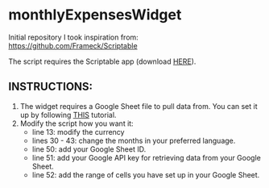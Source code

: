# monthlyExpensesWidget
Initial repository I took inspiration from: <br> 
https://github.com/Frameck/Scriptable

The script requires the Scriptable app (download <a href="https://scriptable.app">HERE</a>).

## INSTRUCTIONS:

1. The widget requires a Google Sheet file to pull data from. You can set it up by following <a href="https://www.youtube.com/watch?v=ZEoqUqm14n8&ab_channel=DeborahHo">THIS</a> tutorial.
2. Modify the script how you want it:
   - line 13: modify the currency
   - lines 30 - 43: change the months in your preferred language.
   - line 50: add your Google Sheet ID.
   - line 51: add your Google API key for retrieving data from your Google Sheet.
   - line 52: add the range of cells you have set up in your Google Sheet.
